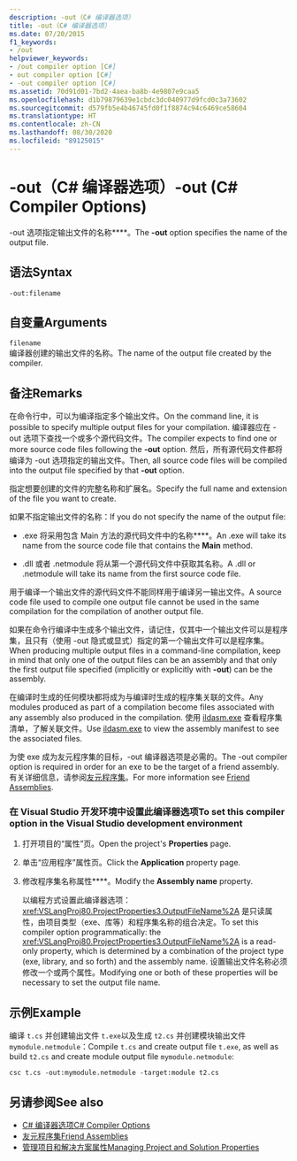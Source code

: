```yaml
---
description: -out（C# 编译器选项）
title: -out（C# 编译器选项）
ms.date: 07/20/2015
f1_keywords:
- /out
helpviewer_keywords:
- /out compiler option [C#]
- out compiler option [C#]
- -out compiler option [C#]
ms.assetid: 70d91d01-7bd2-4aea-ba8b-4e9807e9caa5
ms.openlocfilehash: d1b79879639e1cbdc3dc040977d9fcd0c3a73602
ms.sourcegitcommit: d579fb5e4b46745fd0f1f8874c94c6469ce58604
ms.translationtype: HT
ms.contentlocale: zh-CN
ms.lasthandoff: 08/30/2020
ms.locfileid: "89125015"
---
```

# <a name="-out-c-compiler-options"></a><span data-ttu-id="a31ca-103">-out（C# 编译器选项）</span><span class="sxs-lookup"><span data-stu-id="a31ca-103">-out (C# Compiler Options)</span></span>
<span data-ttu-id="a31ca-104">-out 选项指定输出文件的名称\*\*\*\*。</span><span class="sxs-lookup"><span data-stu-id="a31ca-104">The **-out** option specifies the name of the output file.</span></span>  
  
## <a name="syntax"></a><span data-ttu-id="a31ca-105">语法</span><span class="sxs-lookup"><span data-stu-id="a31ca-105">Syntax</span></span>  
  
```console  
-out:filename  
```  
  
## <a name="arguments"></a><span data-ttu-id="a31ca-106">自变量</span><span class="sxs-lookup"><span data-stu-id="a31ca-106">Arguments</span></span>  
 `filename`  
 <span data-ttu-id="a31ca-107">编译器创建的输出文件的名称。</span><span class="sxs-lookup"><span data-stu-id="a31ca-107">The name of the output file created by the compiler.</span></span>  
  
## <a name="remarks"></a><span data-ttu-id="a31ca-108">备注</span><span class="sxs-lookup"><span data-stu-id="a31ca-108">Remarks</span></span>  
 <span data-ttu-id="a31ca-109">在命令行中，可以为编译指定多个输出文件。</span><span class="sxs-lookup"><span data-stu-id="a31ca-109">On the command line, it is possible to specify multiple output files for your compilation.</span></span> <span data-ttu-id="a31ca-110">编译器应在 -out 选项下查找一个或多个源代码文件。</span><span class="sxs-lookup"><span data-stu-id="a31ca-110">The compiler expects to find one or more source code files following the **-out** option.</span></span> <span data-ttu-id="a31ca-111">然后，所有源代码文件都将编译为 -out 选项指定的输出文件。</span><span class="sxs-lookup"><span data-stu-id="a31ca-111">Then, all source code files will be compiled into the output file specified by that **-out** option.</span></span>  
  
 <span data-ttu-id="a31ca-112">指定想要创建的文件的完整名称和扩展名。</span><span class="sxs-lookup"><span data-stu-id="a31ca-112">Specify the full name and extension of the file you want to create.</span></span>  
  
 <span data-ttu-id="a31ca-113">如果不指定输出文件的名称：</span><span class="sxs-lookup"><span data-stu-id="a31ca-113">If you do not specify the name of the output file:</span></span>  
  
- <span data-ttu-id="a31ca-114">.exe 将采用包含 Main 方法的源代码文件中的名称\*\*\*\*。</span><span class="sxs-lookup"><span data-stu-id="a31ca-114">An .exe will take its name from the source code file that contains the **Main** method.</span></span>  
  
- <span data-ttu-id="a31ca-115">.dll 或者 .netmodule 将从第一个源代码文件中获取其名称。</span><span class="sxs-lookup"><span data-stu-id="a31ca-115">A .dll or .netmodule will take its name from the first source code file.</span></span>  
  
 <span data-ttu-id="a31ca-116">用于编译一个输出文件的源代码文件不能同样用于编译另一输出文件。</span><span class="sxs-lookup"><span data-stu-id="a31ca-116">A source code file used to compile one output file cannot be used in the same compilation for the compilation of another output file.</span></span>  
  
 <span data-ttu-id="a31ca-117">如果在命令行编译中生成多个输出文件，请记住，仅其中一个输出文件可以是程序集，且只有（使用 -out 隐式或显式）指定的第一个输出文件可以是程序集。</span><span class="sxs-lookup"><span data-stu-id="a31ca-117">When producing multiple output files in a command-line compilation, keep in mind that only one of the output files can be an assembly and that only the first output file specified (implicitly or explicitly with **-out**) can be the assembly.</span></span>  
  
 <span data-ttu-id="a31ca-118">在编译时生成的任何模块都将成为与编译时生成的程序集关联的文件。</span><span class="sxs-lookup"><span data-stu-id="a31ca-118">Any modules produced as part of a compilation become files associated with any assembly also produced in the compilation.</span></span> <span data-ttu-id="a31ca-119">使用 [ildasm.exe](../../../framework/tools/ildasm-exe-il-disassembler.md) 查看程序集清单，了解关联文件。</span><span class="sxs-lookup"><span data-stu-id="a31ca-119">Use [ildasm.exe](../../../framework/tools/ildasm-exe-il-disassembler.md) to view the assembly manifest to see the associated files.</span></span>  
  
 <span data-ttu-id="a31ca-120">为使 exe 成为友元程序集的目标，-out 编译器选项是必需的。</span><span class="sxs-lookup"><span data-stu-id="a31ca-120">The -out compiler option is required in order for an exe to be the target of a friend assembly.</span></span> <span data-ttu-id="a31ca-121">有关详细信息，请参阅[友元程序集](../../../standard/assembly/friend.md)。</span><span class="sxs-lookup"><span data-stu-id="a31ca-121">For more information see [Friend Assemblies](../../../standard/assembly/friend.md).</span></span>  
  
### <a name="to-set-this-compiler-option-in-the-visual-studio-development-environment"></a><span data-ttu-id="a31ca-122">在 Visual Studio 开发环境中设置此编译器选项</span><span class="sxs-lookup"><span data-stu-id="a31ca-122">To set this compiler option in the Visual Studio development environment</span></span>  
  
1. <span data-ttu-id="a31ca-123">打开项目的“属性”页。</span><span class="sxs-lookup"><span data-stu-id="a31ca-123">Open the project's **Properties** page.</span></span>  
  
2. <span data-ttu-id="a31ca-124">单击“应用程序”属性页。</span><span class="sxs-lookup"><span data-stu-id="a31ca-124">Click the **Application** property page.</span></span>  
  
3. <span data-ttu-id="a31ca-125">修改程序集名称属性\*\*\*\*。</span><span class="sxs-lookup"><span data-stu-id="a31ca-125">Modify the **Assembly name** property.</span></span>  
  
     <span data-ttu-id="a31ca-126">以编程方式设置此编译器选项：<xref:VSLangProj80.ProjectProperties3.OutputFileName%2A> 是只读属性，由项目类型（exe、库等）和程序集名称的组合决定。</span><span class="sxs-lookup"><span data-stu-id="a31ca-126">To set this compiler option programmatically: the <xref:VSLangProj80.ProjectProperties3.OutputFileName%2A> is a read-only property, which is determined by a combination of the project type (exe, library, and so forth) and the assembly name.</span></span> <span data-ttu-id="a31ca-127">设置输出文件名称必须修改一个或两个属性。</span><span class="sxs-lookup"><span data-stu-id="a31ca-127">Modifying one or both of these properties will be necessary to set the output file name.</span></span>  
  
## <a name="example"></a><span data-ttu-id="a31ca-128">示例</span><span class="sxs-lookup"><span data-stu-id="a31ca-128">Example</span></span>  
 <span data-ttu-id="a31ca-129">编译 `t.cs` 并创建输出文件 `t.exe`以及生成 `t2.cs` 并创建模块输出文件 `mymodule.netmodule`：</span><span class="sxs-lookup"><span data-stu-id="a31ca-129">Compile `t.cs` and create output file `t.exe`, as well as build `t2.cs` and create module output file `mymodule.netmodule`:</span></span>  
  
```console  
csc t.cs -out:mymodule.netmodule -target:module t2.cs  
```  
  
## <a name="see-also"></a><span data-ttu-id="a31ca-130">另请参阅</span><span class="sxs-lookup"><span data-stu-id="a31ca-130">See also</span></span>

- [<span data-ttu-id="a31ca-131">C# 编译器选项</span><span class="sxs-lookup"><span data-stu-id="a31ca-131">C# Compiler Options</span></span>](./index.md)
- [<span data-ttu-id="a31ca-132">友元程序集</span><span class="sxs-lookup"><span data-stu-id="a31ca-132">Friend Assemblies</span></span>](../../../standard/assembly/friend.md)
- [<span data-ttu-id="a31ca-133">管理项目和解决方案属性</span><span class="sxs-lookup"><span data-stu-id="a31ca-133">Managing Project and Solution Properties</span></span>](/visualstudio/ide/managing-project-and-solution-properties)

